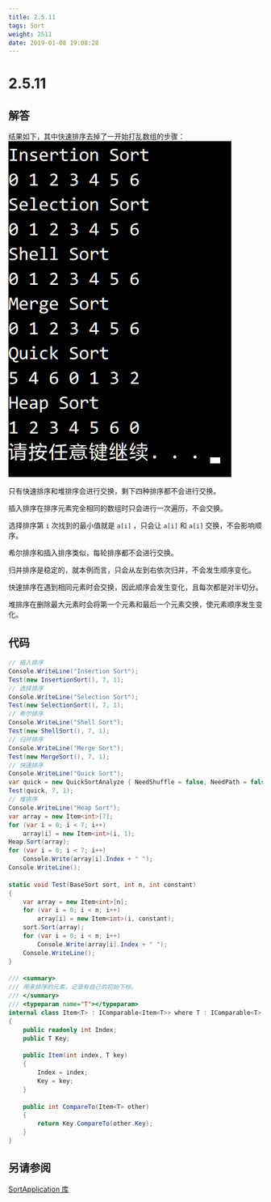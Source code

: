 ```yaml
---
title: 2.5.11
tags: Sort
weight: 2511
date: 2019-01-08 19:08:28
---
```


# 2.5.11


## 解答

结果如下，其中快速排序去掉了一开始打乱数组的步骤：
![](/resources/2-5-11/1.png)

只有快速排序和堆排序会进行交换，剩下四种排序都不会进行交换。

插入排序在排序元素完全相同的数组时只会进行一次遍历，不会交换。

选择排序第 `i` 次找到的最小值就是 `a[i]` ，只会让 `a[i]` 和 `a[i]` 交换，不会影响顺序。

希尔排序和插入排序类似，每轮排序都不会进行交换。

归并排序是稳定的，就本例而言，只会从左到右依次归并，不会发生顺序变化。

快速排序在遇到相同元素时会交换，因此顺序会发生变化，且每次都是对半切分。

堆排序在删除最大元素时会将第一个元素和最后一个元素交换，使元素顺序发生变化。

## 代码

```csharp
// 插入排序
Console.WriteLine("Insertion Sort");
Test(new InsertionSort(), 7, 1);
// 选择排序
Console.WriteLine("Selection Sort");
Test(new SelectionSort(), 7, 1);
// 希尔排序
Console.WriteLine("Shell Sort");
Test(new ShellSort(), 7, 1);
// 归并排序
Console.WriteLine("Merge Sort");
Test(new MergeSort(), 7, 1);
// 快速排序
Console.WriteLine("Quick Sort");
var quick = new QuickSortAnalyze { NeedShuffle = false, NeedPath = false };
Test(quick, 7, 1);
// 堆排序
Console.WriteLine("Heap Sort");
var array = new Item<int>[7];
for (var i = 0; i < 7; i++)
    array[i] = new Item<int>(i, 1);
Heap.Sort(array);
for (var i = 0; i < 7; i++)
    Console.Write(array[i].Index + " ");
Console.WriteLine();

static void Test(BaseSort sort, int n, int constant)
{
    var array = new Item<int>[n];
    for (var i = 0; i < n; i++)
        array[i] = new Item<int>(i, constant);
    sort.Sort(array);
    for (var i = 0; i < n; i++)
        Console.Write(array[i].Index + " ");
    Console.WriteLine();
}

/// <summary>
/// 用来排序的元素，记录有自己的初始下标。
/// </summary>
/// <typeparam name="T"></typeparam>
internal class Item<T> : IComparable<Item<T>> where T : IComparable<T>
{
    public readonly int Index;
    public T Key;

    public Item(int index, T key)
    {
        Index = index;
        Key = key;
    }

    public int CompareTo(Item<T> other)
    {
        return Key.CompareTo(other.Key);
    }
}
```

## 另请参阅

[SortApplication 库](https://github.com/ikesnowy/Algorithms-4th-Edition-in-Csharp/tree/master/2%20Sorting/2.5/SortApplication)
